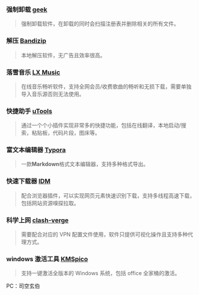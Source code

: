 ### 强制卸载 [geek](https://geekuninstaller.com/)

> 强制卸载软件，在卸载的同时会扫描注册表并删除相关的所有文件。

### 解压 [Bandizip](https://www.bandisoft.com/bandizip/)

> 本地解压软件，无广告且效率很高。

### 落雪音乐 [LX Music](https://github.com/lyswhut/lx-music-desktop/releases)

> 在线音乐畅听软件，支持全网会员/收费歌曲的畅听和无损下载，需要单独导入音乐源否则无法使用。

### 快捷助手 [uTools](https://www.u-tools.cn/index.html)

> 通过一个个小插件实现非常多的快捷功能，包括在线翻译，本地启动/搜索，粘贴板，代码片段，图床等。

### 富文本编辑器 [Typora](https://typoraio.cn/)

> 一款**Markdown**格式文本编辑器，支持多种格式导出。

### 快速下载器 [IDM](https://www.cn-idm.com/)

> 配合浏览器插件，可以实现网页元素快速识别下载，支持多线程高速下载，包括网站资源嗅探拉取。

### 科学上网 [clash-verge](https://clashverge.net/clash-)

> 需要配合对应的 VPN 配置文件使用，软件只提供可视化操作且支持多种代理方式。

### windows 激活工具 [KMSpico](http://kmspico.micaesoft.com/)

> 支持一键激活全版本的 Windows 系统，包括 office 全家桶的激活。

PC：司空玄伯
